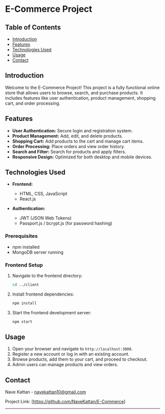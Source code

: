 # E-Commerce Project

## Table of Contents

- [Introduction](#introduction)
- [Features](#features)
- [Technologies Used](#technologies-used)
- [Usage](#usage)
- [Contact](#contact)

## Introduction

Welcome to the E-Commerce Project! This project is a fully functional online store that allows users to browse, search, and purchase products. It includes features like user authentication, product management, shopping cart, and order processing.

## Features

- **User Authentication:** Secure login and registration system.
- **Product Management:** Add, edit, and delete products.
- **Shopping Cart:** Add products to the cart and manage cart items.
- **Order Processing:** Place orders and view order history.
- **Search and Filter:** Search for products and apply filters.
- **Responsive Design:** Optimized for both desktop and mobile devices.

## Technologies Used

- **Frontend:**

  - HTML, CSS, JavaScript
  - React.js

- **Authentication:**
  - JWT (JSON Web Tokens)
  - Passport.js / bcrypt.js (for password hashing)

### Prerequisites

- npm installed
- MongoDB server running

### Frontend Setup

1. Navigate to the frontend directory:

   ```sh
   cd ../client
   ```

2. Install frontend dependencies:

   ```sh
   npm install
   ```

3. Start the frontend development server:
   ```sh
   npm start
   ```

## Usage

1. Open your browser and navigate to `http://localhost:3000`.
2. Register a new account or log in with an existing account.
3. Browse products, add them to your cart, and proceed to checkout.
4. Admin users can manage products and view orders.

## Contact

Nave Kattan - navekattan10@gmail.com

Project Link: [https://github.com/NaveKattan/E-Commerce]

---
